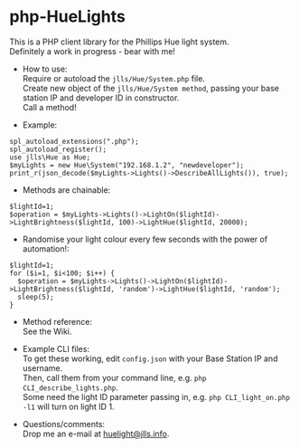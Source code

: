 # php-HueLights
This is a PHP client library for the Phillips Hue light system.<br>
Definitely a work in progress - bear with me!

- How to use:<br>
Require or autoload the `jlls/Hue/System.php` file.<br>
Create new object of the `jlls/Hue/System method`, passing your base station IP and developer ID in constructor.<br>
Call a method!

- Example:
```
spl_autoload_extensions(".php");
spl_autoload_register();
use jlls\Hue as Hue;
$myLights = new Hue\System("192.168.1.2", "newdeveloper");
print_r(json_decode($myLights->Lights()->DescribeAllLights()), true);
```

- Methods are chainable:
```
$lightId=1;
$operation = $myLights->Lights()->LightOn($lightId)->LightBrightness($lightId, 100)->LightHue($lightId, 20000);
```

- Randomise your light colour every few seconds with the power of automation!:
```
$lightId=1;
for ($i=1, $i<100; $i++) {
  $operation = $myLights->Lights()->LightOn($lightId)->LightBrightness($lightId, 'random')->LightHue($lightId, 'random');
  sleep(5);
}
```

- Method reference:<br>
See the Wiki.

- Example CLI files:<br>
To get these working, edit `config.json` with your Base Station IP and username.<br>
Then, call them from your command line, e.g. `php CLI_describe_lights.php`.<br>
Some need the light ID parameter passing in, e.g. `php CLI_light_on.php -l1` will turn on light ID 1.<br>

- Questions/comments:<br>
Drop me an e-mail at <a href="mailto:huelights@jlls.info">huelight@jlls.info</a>.
